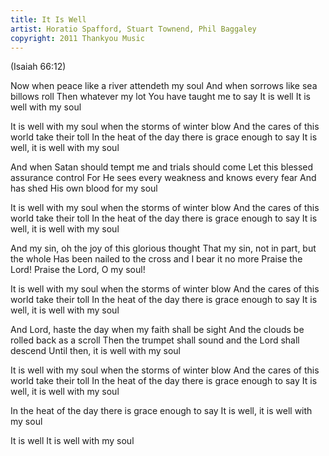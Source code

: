 ```yaml
---
title: It Is Well
artist: Horatio Spafford, Stuart Townend, Phil Baggaley
copyright: 2011 Thankyou Music
---
```

  (Isaiah 66:12)

Now when peace like a river
attendeth my soul
And when sorrows like sea billows roll
Then whatever my lot
You have taught me to say
It is well
It is well with my soul 

 It is well with my soul
 when the storms of winter blow
 And the cares of this world take their toll
 In the heat of the day
 there is grace enough to say
 It is well, it is well with my soul

And when Satan should tempt me
and trials should come
Let this blessed assurance control
For He sees every weakness
and knows every fear
And has shed His own blood for my soul

 It is well with my soul
 when the storms of winter blow
 And the cares of this world take their toll
 In the heat of the day
 there is grace enough to say
 It is well, it is well with my soul

And my sin, oh the joy
of this glorious thought
That my sin, not in part, but the whole
Has been nailed to the cross
and I bear it no more
Praise the Lord!
Praise the Lord, O my soul!

 It is well with my soul
 when the storms of winter blow
 And the cares of this world take their toll
 In the heat of the day
 there is grace enough to say
 It is well, it is well with my soul

And Lord, haste the day
when my faith shall be sight
And the clouds be rolled back as a scroll
Then the trumpet shall sound
and the Lord shall descend
Until then, it is well with my soul

 It is well with my soul
 when the storms of winter blow
 And the cares of this world take their toll
 In the heat of the day
 there is grace enough to say
 It is well, it is well with my soul

 In the heat of the day
 there is grace enough to say
 It is well, it is well with my soul

 It is well
 It is well with my soul
